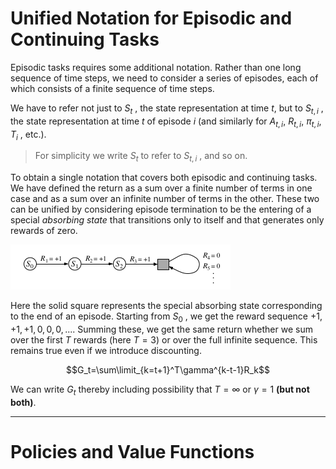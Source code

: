 # Unified Notation for Episodic and Continuing Tasks


Episodic tasks requires some additional notation. Rather than one long sequence of time steps, we need to consider a series of episodes, each of which consists of a finite sequence of time steps.

We have to refer not just to $S_t$ , the state representation at time $t$, but to $S_{t,i}$ , the state representation at time $t$ of episode $i$ (and similarly for $A_{t,i}$,
$R_{t,i}$, $\pi_{t,i}$, $T_{i}$ , etc.). 
> For simplicity we write $S_t$ to refer to $S_{t,i}$ , and so on.


To obtain a single notation that covers both episodic and continuing tasks. We have defined the return as a sum over a finite number of terms in one case and as a sum over an infinite number of terms in the other. These two can be unified by considering episode termination to be the entering of a special *absorbing state* that transitions only to itself and that generates only rewards of zero.

![](./L11_01.png)

Here the solid square represents the special absorbing state corresponding to the end of an
episode. Starting from $S_0$ , we get the reward sequence $+1, +1, +1, 0, 0, 0, . . ..$ Summing
these, we get the same return whether we sum over the first $T$ rewards (here $T=3$) or
over the full infinite sequence. This remains true even if we introduce discounting.

$$G_t=\sum\limit_{k=t+1}^T\gamma^{k-t-1}R_k$$

We can write $G_t$ thereby including possibility that $T=\infty$ or $\gamma=1$ **(but not both)**.

---

# Policies and Value Functions







